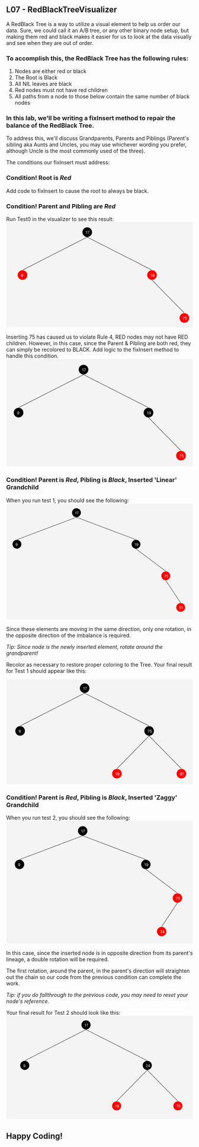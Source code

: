 ## L07 - RedBlackTreeVisualizer

A RedBlack Tree is a way to utilize a visual element to help us order our data. Sure, we could call it an A/B tree, or any other binary node setup, but making them red and black makes it easier for us to look at the data visually and see when they are out of order.

### To accomplish this, the RedBlack Tree has the following rules:
1) Nodes are either red or black
2) The Root is Black
3) All NIL leaves are black
4) Red nodes must not have red children
5) All paths from a node to those below contain the same number of black nodes

### In this lab, we'll be writing a fixInsert method to repair the balance of the RedBlack Tree.

To address this, we'll discuss Grandparents, Parents and Piblings (Parent's sibling aka Aunts and Uncles, you may use whichever wording you prefer, although Uncle is the most commonly used of the three).

The conditions our fixInsert must address:
### Condition! Root is _Red_
Add code to fixInsert to cause the root to always be black.

### Condition! Parent and Pibling are _Red_
Run Test0 in the visualizer to see this result:
![test0A.png](src/main/resources/test0A.png)

Inserting 75 has caused us to violate Rule 4, RED nodes may not have RED children. However, in this case, since the Parent & Pibling are both red, they can simply be recolored to BLACK.
Add logic to the fixInsert method to handle this condition.
![test0B.png](src/main/resources/test0B.png)

### Condition! Parent is _Red_, Pibling is _Black_, Inserted 'Linear' Grandchild
When you run test 1, you should see the following:
![test1A.png](src/main/resources/test1A.png)

Since these elements are moving in the same direction, only one rotation, in the opposite direction of the imbalance is required. 

_Tip: Since node is the newly inserted element, rotate around the grandparent!_

Recolor as necessary to restore proper coloring to the Tree. Your final result for Test 1 should appear like this:

![Test1B.png](src/main/resources/Test1B.png)

### Condition! Parent is _Red_, Pibling is _Black_, Inserted 'Zaggy' Grandchild

When you run test 2, you should see the following:
![test2A.png](src/main/resources/test2A.png)

In this case, since the inserted node is in opposite direction from its parent's lineage, a double rotation will be required.

The first rotation, around the parent, in the parent's direction will straighten out the chain so our code from the previous condition can complete the work.

_Tip: if you do fallthrough to the previous code, you may need to reset your node's reference._

Your final result for Test 2 should look like this:
![test2B.png](src/main/resources/test2B.png)

## Happy Coding!